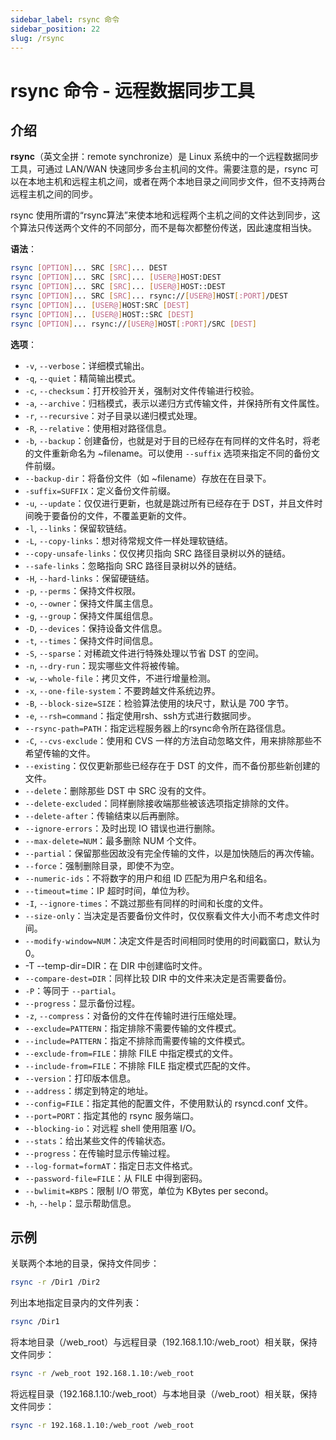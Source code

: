```yaml
---
sidebar_label: rsync 命令
sidebar_position: 22
slug: /rsync
---
```


# rsync 命令 - 远程数据同步工具



## 介绍

**rsync**（英文全拼：remote synchronize）是 Linux 系统中的一个远程数据同步工具，可通过 LAN/WAN 快速同步多台主机间的文件。需要注意的是，rsync 可以在本地主机和远程主机之间，或者在两个本地目录之间同步文件，但不支持两台远程主机之间的同步。

rsync 使用所谓的“rsync算法”来使本地和远程两个主机之间的文件达到同步，这个算法只传送两个文件的不同部分，而不是每次都整份传送，因此速度相当快。

**语法**：

```bash
rsync [OPTION]... SRC [SRC]... DEST
rsync [OPTION]... SRC [SRC]... [USER@]HOST:DEST
rsync [OPTION]... SRC [SRC]... [USER@]HOST::DEST
rsync [OPTION]... SRC [SRC]... rsync://[USER@]HOST[:PORT]/DEST
rsync [OPTION]... [USER@]HOST:SRC [DEST]
rsync [OPTION]... [USER@]HOST::SRC [DEST]
rsync [OPTION]... rsync://[USER@]HOST[:PORT]/SRC [DEST]
```

**选项**：

- `-v`, `--verbose`：详细模式输出。
- `-q`, `--quiet`：精简输出模式。
- `-c`, `--checksum`：打开校验开关，强制对文件传输进行校验。
- `-a`, `--archive`：归档模式，表示以递归方式传输文件，并保持所有文件属性。
- `-r`, `--recursive`：对子目录以递归模式处理。
- `-R`, `--relative`：使用相对路径信息。
- `-b`, `--backup`：创建备份，也就是对于目的已经存在有同样的文件名时，将老的文件重新命名为 ~filename。可以使用 `--suffix` 选项来指定不同的备份文件前缀。
- `--backup-dir`：将备份文件（如 ~filename）存放在在目录下。
- `-suffix=SUFFIX`：定义备份文件前缀。
- `-u`, `--update`：仅仅进行更新，也就是跳过所有已经存在于 DST，并且文件时间晚于要备份的文件，不覆盖更新的文件。
- `-l`, `--links`：保留软链结。
- `-L`, `--copy-links`：想对待常规文件一样处理软链结。
- `--copy-unsafe-links`：仅仅拷贝指向 SRC 路径目录树以外的链结。
- `--safe-links`：忽略指向 SRC 路径目录树以外的链结。
- `-H`, `--hard-links`：保留硬链结。
- `-p`, `--perms`：保持文件权限。
- `-o`, `--owner`：保持文件属主信息。
- `-g`, `--group`：保持文件属组信息。
- `-D`, `--devices`：保持设备文件信息。
- `-t`, `--times`：保持文件时间信息。
- `-S`, `--sparse`：对稀疏文件进行特殊处理以节省 DST 的空间。
- `-n`, `--dry-run`：现实哪些文件将被传输。
- `-w`, `--whole-file`：拷贝文件，不进行增量检测。
- `-x`, `--one-file-system`：不要跨越文件系统边界。
- `-B`, `--block-size=SIZE`：检验算法使用的块尺寸，默认是 700 字节。
- `-e`, `--rsh=command`：指定使用rsh、ssh方式进行数据同步。
- `--rsync-path=PATH`：指定远程服务器上的rsync命令所在路径信息。
- `-C`, `--cvs-exclude`：使用和 CVS 一样的方法自动忽略文件，用来排除那些不希望传输的文件。
- `--existing`：仅仅更新那些已经存在于 DST 的文件，而不备份那些新创建的文件。
- `--delete`：删除那些 DST 中 SRC 没有的文件。
- `--delete-excluded`：同样删除接收端那些被该选项指定排除的文件。
- `--delete-after`：传输结束以后再删除。
- `--ignore-errors`：及时出现 IO 错误也进行删除。
- `--max-delete=NUM`：最多删除 NUM 个文件。
- `--partial`：保留那些因故没有完全传输的文件，以是加快随后的再次传输。
- `--force`：强制删除目录，即使不为空。
- `--numeric-ids`：不将数字的用户和组 ID 匹配为用户名和组名。
- `--timeout=time`：IP 超时时间，单位为秒。
- `-I`, `--ignore-times`：不跳过那些有同样的时间和长度的文件。
- `--size-only`：当决定是否要备份文件时，仅仅察看文件大小而不考虑文件时间。
- `--modify-window=NUM`：决定文件是否时间相同时使用的时间戳窗口，默认为 0。
- -T --temp-dir=DIR：在 DIR 中创建临时文件。
- `--compare-dest=DIR`：同样比较 DIR 中的文件来决定是否需要备份。
- `-P`：等同于 `--partial`。
- `--progress`：显示备份过程。
- `-z`, `--compress`：对备份的文件在传输时进行压缩处理。
- `--exclude=PATTERN`：指定排除不需要传输的文件模式。
- `--include=PATTERN`：指定不排除而需要传输的文件模式。
- `--exclude-from=FILE`：排除 FILE 中指定模式的文件。
- `--include-from=FILE`：不排除 FILE 指定模式匹配的文件。
- `--version`：打印版本信息。
- `--address`：绑定到特定的地址。
- `--config=FILE`：指定其他的配置文件，不使用默认的 rsyncd.conf 文件。
- `--port=PORT`：指定其他的 rsync 服务端口。
- `--blocking-io`：对远程 shell 使用阻塞 I/O。
- `--stats`：给出某些文件的传输状态。
- `--progress`：在传输时显示传输过程。
- `--log-format=formAT`：指定日志文件格式。
- `--password-file=FILE`：从 FILE 中得到密码。
- `--bwlimit=KBPS`：限制 I/O 带宽，单位为 KBytes per second。
- `-h`, `--help`：显示帮助信息。



## 示例

关联两个本地的目录，保持文件同步：

```bash
rsync -r /Dir1 /Dir2
```

列出本地指定目录内的文件列表：

```bash
rsync /Dir1
```

将本地目录（/web_root）与远程目录（192.168.1.10:/web_root）相关联，保持文件同步：

```bash
rsync -r /web_root 192.168.1.10:/web_root
```

将远程目录（192.168.1.10:/web_root）与本地目录（/web_root）相关联，保持文件同步：

```bash
rsync -r 192.168.1.10:/web_root /web_root
```



